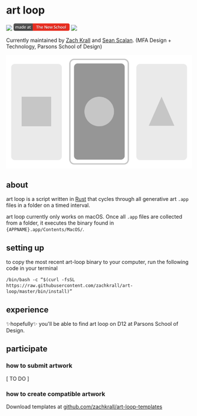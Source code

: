 # art loop

<a href='http://www.recurse.com' title='Made with love at the Recurse Center'><img src='https://cloud.githubusercontent.com/assets/2883345/11325206/336ea5f4-9150-11e5-9e90-d86ad31993d8.png' height='20px'/></a> <a href='http://newschool.edu' title='Made with love at The New School'><img src='./images/the-new-school.png' height='20px'/></a> <a href="https://travis-ci.org/zachkrall/art-loop" title="Travis CI Build"><img src="https://api.travis-ci.org/zachkrall/art-loop.png" height="20px"/></a>

Currently maintained by [Zach Krall](https://github.com/zachkrall) and
[Sean Scalan](https://github.com/skiprox). (MFA Design + Technology,
Parsons School of Design)

<img src="./images/diagram.png"/>

## about

art loop is a script written in [Rust](https://rust-lang.org) that
cycles through all generative art `.app` files in a folder on a timed
interval.

art loop currently only works on macOS. Once all `.app` files are
collected from a folder, it executes the binary found in
`{APPNAME}.app/Contents/MacOS/`.

## setting up

to copy the most recent art-loop binary to your computer, run the
following code in your terminal
```shell
/bin/bash -c “$(curl -fsSL https://raw.githubusercontent.com/zachkrall/art-loop/master/bin/install)”
```

## experience

✨hopefully✨ you'll be able to find art loop on D12 at Parsons School
of Design.

## participate

### how to submit artwork

[ TO DO ]

### how to create compatible artwork

Download templates at [github.com/zachkrall/art-loop-templates](https://github.com/zachkrall/art-loop-templates)
